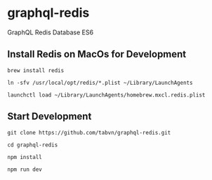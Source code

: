 # graphql-redis
GraphQL Redis Database ES6



## Install Redis on MacOs for Development

```
brew install redis
```
```
ln -sfv /usr/local/opt/redis/*.plist ~/Library/LaunchAgents
```

```
launchctl load ~/Library/LaunchAgents/homebrew.mxcl.redis.plist
```

## Start Development
```
git clone https://github.com/tabvn/graphql-redis.git
```

```
cd graphql-redis
```

```
npm install
```

```
npm run dev
```
